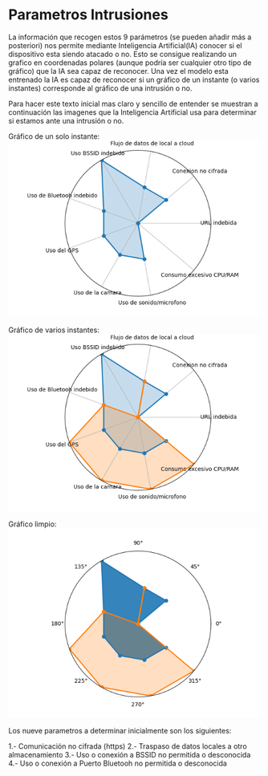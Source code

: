 # Parametros Intrusiones
La información que recogen estos 9 parámetros (se pueden añadir más a posteriori) nos permite mediante Inteligencia Artificial(IA) conocer si el dispositivo esta siendo atacado o no. Esto se consigue realizando un grafico en coordenadas polares (aunque podría ser cualquier otro tipo de gráfico) que la IA sea capaz de reconocer. Una vez el modelo esta entrenado la IA es capaz de reconocer si un gráfico de un instante (o varios instantes) corresponde al gráfico de una intrusión o no.

Para hacer este texto inicial mas claro y sencillo de entender se muestran a continuación las imagenes que la Inteligencia Artificial usa para determinar si estamos ante una intrusión o no.

Gráfico de un solo instante:
![Grafico](Grafico.png)

Gráfico de varios instantes:
![Grafico varios instantes](GraficoInstantes.png)

Gráfico limpio:
![Grafico limpio](Graficolimpio.png)

Los nueve parametros a determinar inicialmente son los siguientes:

1.- Comunicación no cifrada (https)
2.- Traspaso de datos locales a otro almacenamiento
3.- Uso o conexión a BSSID no permitida o desconocida
4.- Uso o conexión a Puerto Bluetooh no permitida o desconocida

